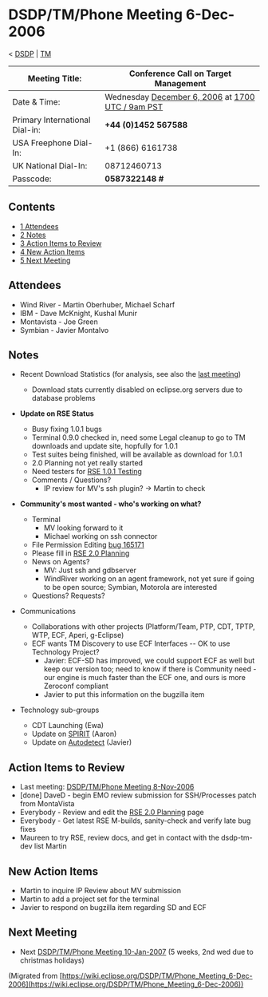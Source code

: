 

DSDP/TM/Phone Meeting 6-Dec-2006
================================

< [DSDP](/DSDP "DSDP")‎ | [TM](/DSDP/TM "DSDP/TM")

| Meeting Title: | **Conference Call on Target Management** |
| --- | --- |
| Date & Time: | Wednesday [December 6, 2006](/index.php?title=December_6,_2006&action=edit&redlink=1 "December 6, 2006 (page does not exist)") at [1700 UTC / 9am PST](http://www.timeanddate.com/worldclock/fixedtime.html?month=12&day=6&year=2006&hour=17&min=00&sec=0&p1=0) |
| Primary International Dial-in: | **+44 (0)1452 567588** |
| USA Freephone Dial-In: | +1 (866) 6161738 |
| UK National Dial-In: | 08712460713 |
| Passcode: | **0587322148 #** |

Contents
--------

*   [1 Attendees](#Attendees)
*   [2 Notes](#Notes)
*   [3 Action Items to Review](#Action-Items-to-Review)
*   [4 New Action Items](#New-Action-Items)
*   [5 Next Meeting](#Next-Meeting)

Attendees
---------

*   Wind River - Martin Oberhuber, Michael Scharf
*   IBM - Dave McKnight, Kushal Munir
*   Montavista - Joe Green
*   Symbian - Javier Montalvo

Notes
-----

*   Recent Download Statistics (for analysis, see also the [last meeting](/DSDP/TM/Phone_Meeting_8-Nov-2006 "DSDP/TM/Phone Meeting 8-Nov-2006"))
    *   Download stats currently disabled on eclipse.org servers due to database problems

*   **Update on RSE Status**
    *   Busy fixing 1.0.1 bugs
    *   Terminal 0.9.0 checked in, need some Legal cleanup to go to TM downloads and update site, hopfully for 1.0.1
    *   Test suites being finished, will be available as download for 1.0.1
    *   2.0 Planning not yet really started
    *   Need testers for [RSE 1.0.1 Testing](/RSE_1.0.1_Testing "RSE 1.0.1 Testing")
    *   Comments / Questions?
        *   IP review for MV's ssh plugin? -> Martin to check

*   **Community's most wanted - who's working on what?**
    *   Terminal
        *   MV looking forward to it
        *   Michael working on ssh connector
    *   File Permission Editing [bug 165171](https://bugs.eclipse.org/bugs/show_bug.cgi?id=165171)
    *   Please fill in [RSE 2.0 Planning](/RSE_2.0_Planning "RSE 2.0 Planning")
    *   News on Agents?
        *   MV: Just ssh and gdbserver
        *   WindRiver working on an agent framework, not yet sure if going to be open source; Symbian, Motorola are interested
    *   Questions? Requests?

*   Communications
    *   Collaborations with other projects (Platform/Team, PTP, CDT, TPTP, WTP, ECF, Aperi, g-Eclipse)
    *   ECF wants TM Discovery to use ECF Interfaces -- OK to use Technology Project?
        *   Javier: ECF-SD has improved, we could support ECF as well but keep our version too; need to know if there is Community need - our engine is much faster than the ECF one, and ours is more Zeroconf compliant
        *   Javier to put this information on the bugzilla item

*   Technology sub-groups
    *   CDT Launching (Ewa)
    *   Update on [SPIRIT](/DSDP/DD/Spirit "DSDP/DD/Spirit") (Aaron)
    *   Update on [Autodetect](/DSDP/TM/Autodetect "DSDP/TM/Autodetect") (Javier)

Action Items to Review
----------------------

*   Last meeting: [DSDP/TM/Phone Meeting 8-Nov-2006](/DSDP/TM/Phone_Meeting_8-Nov-2006 "DSDP/TM/Phone Meeting 8-Nov-2006")
*   \[done\] DaveD - begin EMO review submission for SSH/Processes patch from MontaVista
*   Everybody - Review and edit the [RSE 2.0 Planning](/RSE_2.0_Planning "RSE 2.0 Planning") page
*   Everybody - Get latest RSE M-builds, sanity-check and verify late bug fixes
*   Maureen to try RSE, review docs, and get in contact with the dsdp-tm-dev list Martin

New Action Items
----------------

*   Martin to inquire IP Review about MV submission
*   Martin to add a project set for the terminal
*   Javier to respond on bugzilla item regarding SD and ECF

Next Meeting
------------

*   Next [DSDP/TM/Phone Meeting 10-Jan-2007](/DSDP/TM/Phone_Meeting_10-Jan-2007 "DSDP/TM/Phone Meeting 10-Jan-2007") (5 weeks, 2nd wed due to christmas holidays)


(Migrated from [https://wiki.eclipse.org/DSDP/TM/Phone_Meeting_6-Dec-2006](https://wiki.eclipse.org/DSDP/TM/Phone_Meeting_6-Dec-2006))